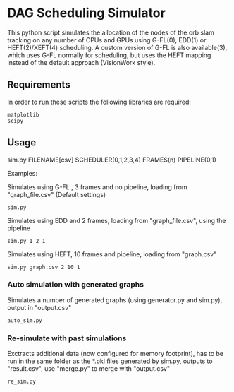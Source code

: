 # DAG Scheduling Simulator
This python script simulates the allocation of the nodes of the orb slam tracking on any number of CPUs and GPUs using G-FL(0), EDD(1) or HEFT(2)/XEFT(4) scheduling. A custom version of G-FL is also available(3), which uses G-FL normally for scheduling, but uses the HEFT mapping instead of the default approach (VisionWork style).
## Requirements
In order to run these scripts the following libraries are required:
```
matplotlib
scipy
```
## Usage
sim.py FILENAME[csv] SCHEDULER(0,1,2,3,4) FRAMES(n) PIPELINE(0,1)

Examples:

Simulates using G-FL , 3 frames and no pipeline, loading from "graph_file.csv" (Default settings)
```
sim.py
```
Simulates using EDD and 2 frames, loading from "graph_file.csv", using the pipeline
```
sim.py 1 2 1
```
Simulates using HEFT, 10 frames and pipeline, loading from "graph.csv"
```
sim.py graph.csv 2 10 1
```
### Auto simulation with generated graphs
Simulates a number of generated graphs (using generator.py and sim.py), output in "output.csv"
```
auto_sim.py
```

### Re-simulate with past simulations
Exctracts additional data (now configured for memory footprint), has to be run in the same folder as the *.pkl files generated by sim.py, outputs to "result.csv", use "merge.py" to merge with "output.csv"
```
re_sim.py
```
